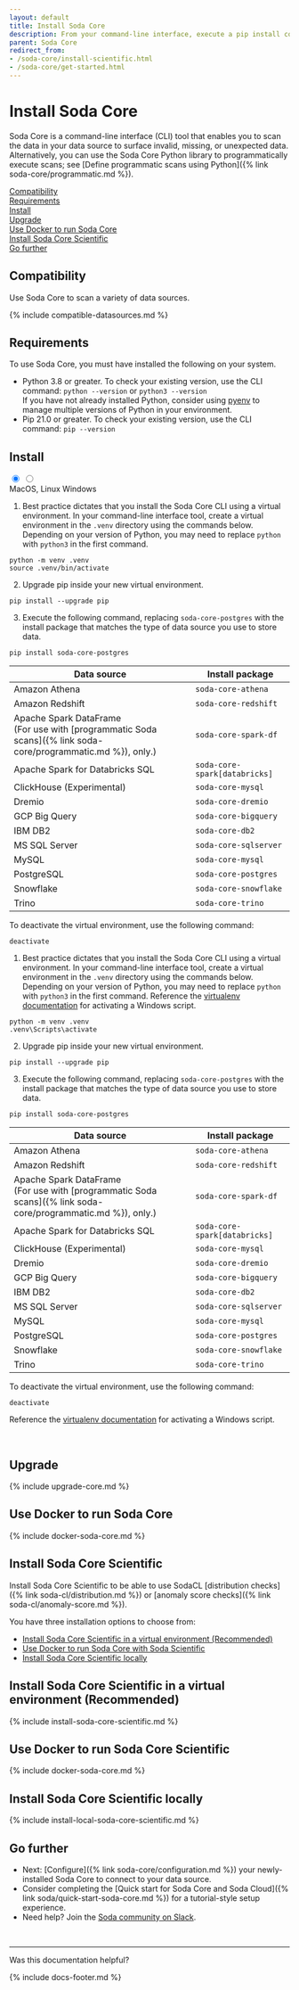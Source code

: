 ```yaml
---
layout: default
title: Install Soda Core
description: From your command-line interface, execute a pip install command to install Soda Core.
parent: Soda Core
redirect_from: 
- /soda-core/install-scientific.html
- /soda-core/get-started.html
---
```


# Install Soda Core 

Soda Core is a command-line interface (CLI) tool that enables you to scan the data in your data source to surface invalid, missing, or unexpected data. Alternatively, you can use the Soda Core Python library to programmatically execute scans; see [Define programmatic scans using Python]({% link soda-core/programmatic.md %}).
<br />

[Compatibility](#compatibility)<br />
[Requirements](#requirements)<br />
[Install](#install)<br />
[Upgrade](#upgrade)<br />
[Use Docker to run Soda Core](#use-docker-to-run-soda-core)<br />
[Install Soda Core Scientific](#install-soda-core-scientific)<br />
[Go further](#go-further)<br />

## Compatibility

Use Soda Core to scan a variety of data sources.<br />

{% include compatible-datasources.md %}

## Requirements

To use Soda Core, you must have installed the following on your system.

* Python 3.8 or greater. To check your existing version, use the CLI command: `python --version` or `python3 --version` <br /> 
If you have not already installed Python, consider using <a href="https://github.com/pyenv/pyenv/wiki" target="_blank">pyenv</a> to manage multiple versions of Python in your environment.
* Pip 21.0 or greater. To check your existing version, use the CLI command: `pip --version`

## Install

<div class="warpper">
  <input class="radio" id="one" name="group" type="radio" checked>
  <input class="radio" id="two" name="group" type="radio">
  <div class="tabs">
  <label class="tab" id="one-tab" for="one">MacOS, Linux</label>
  <label class="tab" id="two-tab" for="two">Windows</label>
    </div>
  <div class="panels">
  <div class="panel" id="one-panel" markdown="1">

1. Best practice dictates that you install the Soda Core CLI using a virtual environment. In your command-line interface tool, create a virtual environment in the `.venv` directory using the commands below. Depending on your version of Python, you may need to replace `python` with `python3` in the first command.
```shell
python -m venv .venv
source .venv/bin/activate
```
2. Upgrade pip inside your new virtual environment.
```shell
pip install --upgrade pip
```
3. Execute the following command, replacing `soda-core-postgres` with the install package that matches the type of data source you use to store data.
```shell
pip install soda-core-postgres
```

| Data source | Install package | 
| ----------- | --------------- | 
| Amazon Athena | `soda-core-athena` |
| Amazon Redshift | `soda-core-redshift` | 
| Apache Spark DataFrame <br /> (For use with [programmatic Soda scans]({% link soda-core/programmatic.md %}), only.) | `soda-core-spark-df` |
| Apache Spark for Databricks SQL  | `soda-core-spark[databricks]` |
| ClickHouse (Experimental) | `soda-core-mysql` |
| Dremio | `soda-core-dremio` | 
| GCP Big Query | `soda-core-bigquery` | 
| IBM DB2 | `soda-core-db2` |
| MS SQL Server | `soda-core-sqlserver` |
| MySQL | `soda-core-mysql` |
| PostgreSQL | `soda-core-postgres` |
| Snowflake | `soda-core-snowflake` | 
| Trino | `soda-core-trino` |


To deactivate the virtual environment, use the following command:
```shell
deactivate
```


  </div>
  <div class="panel" id="two-panel" markdown="1">

1. Best practice dictates that you install the Soda Core CLI using a virtual environment. In your command-line interface tool, create a virtual environment in the `.venv` directory using the commands below. Depending on your version of Python, you may need to replace `python` with `python3` in the first command. Reference the <a href="https://virtualenv.pypa.io/en/legacy/userguide.html#activate-script" target="_blank">virtualenv documentation</a> for activating a Windows script.
```shell
python -m venv .venv
.venv\Scripts\activate
```
2. Upgrade pip inside your new virtual environment.
```shell
pip install --upgrade pip
```
3. Execute the following command, replacing `soda-core-postgres` with the install package that matches the type of data source you use to store data.
```shell
pip install soda-core-postgres
```

| Data source | Install package | 
| ----------- | --------------- | 
| Amazon Athena | `soda-core-athena` |
| Amazon Redshift | `soda-core-redshift` | 
| Apache Spark DataFrame <br /> (For use with [programmatic Soda scans]({% link soda-core/programmatic.md %}), only.) | `soda-core-spark-df` |
| Apache Spark for Databricks SQL  | `soda-core-spark[databricks]` |
| ClickHouse (Experimental) | `soda-core-mysql` |
| Dremio | `soda-core-dremio` | 
| GCP Big Query | `soda-core-bigquery` | 
| IBM DB2 | `soda-core-db2` |
| MS SQL Server | `soda-core-sqlserver` |
| MySQL | `soda-core-mysql` |
| PostgreSQL | `soda-core-postgres` |
| Snowflake | `soda-core-snowflake` | 
| Trino | `soda-core-trino` |


To deactivate the virtual environment, use the following command:
```shell
deactivate
```

Reference the <a href="https://virtualenv.pypa.io/en/legacy/userguide.html#activate-script" target="_blank">virtualenv documentation</a> for activating a Windows script.

  </div>
  </div>
</div>

<br />

## Upgrade

{% include upgrade-core.md %}

## Use Docker to run Soda Core

{% include docker-soda-core.md %}

## Install Soda Core Scientific

Install Soda Core Scientific to be able to use SodaCL [distribution checks]({% link soda-cl/distribution.md %}) or [anomaly score checks]({% link soda-cl/anomaly-score.md %}).

You have three installation options to choose from:
* [Install Soda Core Scientific in a virtual environment (Recommended)](#install-soda-core-scientific-in-a-virtual-environment-recommended)
* [Use Docker to run Soda Core with Soda Scientific](#use-docker-to-run-soda-core-scientific)
* [Install Soda Core Scientific locally](#install-soda-core-scientific-locally)

## Install Soda Core Scientific in a virtual environment (Recommended)

{% include install-soda-core-scientific.md %}

## Use Docker to run Soda Core Scientific

{% include docker-soda-core.md %}

## Install Soda Core Scientific locally

{% include install-local-soda-core-scientific.md %}


## Go further

* Next: [Configure]({% link soda-core/configuration.md %}) your newly-installed Soda Core to connect to your data source.
* Consider completing the [Quick start for Soda Core and Soda Cloud]({% link soda/quick-start-soda-core.md %}) for a tutorial-style setup experience.
* Need help? Join the <a href="http://community.soda.io/slack" target="_blank"> Soda community on Slack</a>.
<br />

---

Was this documentation helpful?

<!-- LikeBtn.com BEGIN -->
<span class="likebtn-wrapper" data-theme="tick" data-i18n_like="Yes" data-ef_voting="grow" data-show_dislike_label="true" data-counter_zero_show="true" data-i18n_dislike="No"></span>
<script>(function(d,e,s){if(d.getElementById("likebtn_wjs"))return;a=d.createElement(e);m=d.getElementsByTagName(e)[0];a.async=1;a.id="likebtn_wjs";a.src=s;m.parentNode.insertBefore(a, m)})(document,"script","//w.likebtn.com/js/w/widget.js");</script>
<!-- LikeBtn.com END -->

{% include docs-footer.md %}